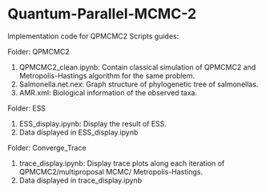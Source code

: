# Quantum-Parallel-MCMC-2
Implementation code for QPMCMC2
Scripts guides:

Folder: QPMCMC2
1)	QPMCMC2_clean.ipynb:
Contain classical simulation of QPMCMC2 and Metropolis-Hastings algorithm for the same problem. 
2)	Salmonella.net.nex:
Graph structure of phylogenetic tree of salmonellas.
3)	AMR.xml:
Biological information of the observed taxa.

Folder: ESS
1)	ESS_display.ipynb:
Display the result of ESS.
2) Data displayed in ESS_display.ipynb

Folder: Converge_Trace
1)	trace_display.ipynb:
Display trace plots along each iteration of QPMCMC2/multiproposal MCMC/ Metropolis-Hastings.
2)  Data displayed in trace_display.ipynb
